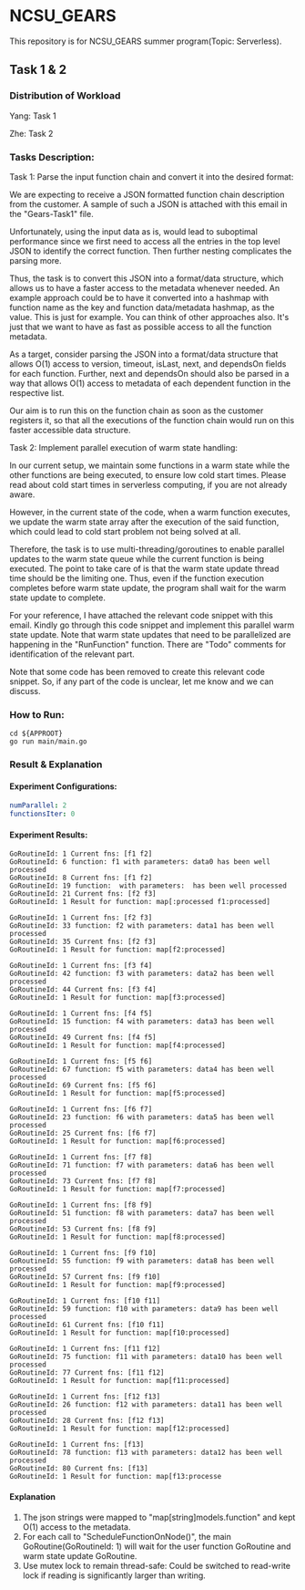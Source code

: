 # NCSU_GEARS

This repository is for NCSU_GEARS summer program(Topic: Serverless).

## Task 1 & 2
### Distribution of Workload
Yang: Task 1

Zhe: Task 2

### Tasks Description:

Task 1: Parse the input function chain and convert it into the desired format:

We are expecting to receive a JSON formatted function chain description from the customer. A sample of such a JSON is attached with this email in the "Gears-Task1" file.

Unfortunately, using the input data as is, would lead to suboptimal performance since we first need to access all the entries in the top level JSON to identify the correct function. Then further nesting complicates the parsing more.

Thus, the task is to convert this JSON into a format/data structure, which allows us to have a faster access to the metadata whenever needed. An example approach could be to have it converted into a hashmap with function name as the key and function data/metadata hashmap, as the value. This is just for example. You can think of other approaches also. It's just that we want to have as fast as possible access to all the function metadata.

As a target, consider parsing the JSON into a format/data structure that allows O(1) access to version, timeout, isLast, next, and dependsOn fields for each function. Further, next and dependsOn should also be parsed in a way that allows O(1) access to metadata of each dependent function in the respective list.

Our aim is to run this on the function chain as soon as the customer registers it, so that all the executions of the function chain would run on this faster accessible data structure.



Task 2: Implement parallel execution of warm state handling:

In our current setup, we maintain some functions in a warm state while the other functions are being executed, to ensure low cold start times. Please read about cold start times in serverless computing, if you are not already aware.

However, in the current state of the code, when a warm function executes, we update the warm state array after the execution of the said function, which could lead to cold start problem not being solved at all.

Therefore, the task is to use multi-threading/goroutines to enable parallel updates to the warm state queue while the current function is being executed. The point to take care of is that the warm state update thread time should be the limiting one. Thus, even if the function execution completes before warm state update, the program shall wait for the warm state update to complete.

For your reference, I have attached the relevant code snippet with this email. Kindly go through this code snippet and implement this parallel warm state update. Note that warm state updates that need to be parallelized are happening in the "RunFunction" function. There are "Todo" comments for identification of the relevant part.

Note that some code has been removed to create this relevant code snippet. So, if any part of the code is unclear, let me know and we can discuss.

### How to Run:
```shell
cd ${APPROOT}
go run main/main.go
```
### Result & Explanation
#### Experiment Configurations:
```yaml
numParallel: 2
functionsIter: 0
```
#### Experiment Results:
```shell
GoRoutineId: 1 Current fns: [f1 f2]
GoRoutineId: 6 function: f1 with parameters: data0 has been well processed
GoRoutineId: 8 Current fns: [f1 f2]
GoRoutineId: 19 function:  with parameters:  has been well processed
GoRoutineId: 21 Current fns: [f2 f3]
GoRoutineId: 1 Result for function: map[:processed f1:processed]

GoRoutineId: 1 Current fns: [f2 f3]
GoRoutineId: 33 function: f2 with parameters: data1 has been well processed
GoRoutineId: 35 Current fns: [f2 f3]
GoRoutineId: 1 Result for function: map[f2:processed]

GoRoutineId: 1 Current fns: [f3 f4]
GoRoutineId: 42 function: f3 with parameters: data2 has been well processed
GoRoutineId: 44 Current fns: [f3 f4]
GoRoutineId: 1 Result for function: map[f3:processed]

GoRoutineId: 1 Current fns: [f4 f5]
GoRoutineId: 15 function: f4 with parameters: data3 has been well processed
GoRoutineId: 49 Current fns: [f4 f5]
GoRoutineId: 1 Result for function: map[f4:processed]

GoRoutineId: 1 Current fns: [f5 f6]
GoRoutineId: 67 function: f5 with parameters: data4 has been well processed
GoRoutineId: 69 Current fns: [f5 f6]
GoRoutineId: 1 Result for function: map[f5:processed]

GoRoutineId: 1 Current fns: [f6 f7]
GoRoutineId: 23 function: f6 with parameters: data5 has been well processed
GoRoutineId: 25 Current fns: [f6 f7]
GoRoutineId: 1 Result for function: map[f6:processed]

GoRoutineId: 1 Current fns: [f7 f8]
GoRoutineId: 71 function: f7 with parameters: data6 has been well processed
GoRoutineId: 73 Current fns: [f7 f8]
GoRoutineId: 1 Result for function: map[f7:processed]

GoRoutineId: 1 Current fns: [f8 f9]
GoRoutineId: 51 function: f8 with parameters: data7 has been well processed
GoRoutineId: 53 Current fns: [f8 f9]
GoRoutineId: 1 Result for function: map[f8:processed]

GoRoutineId: 1 Current fns: [f9 f10]
GoRoutineId: 55 function: f9 with parameters: data8 has been well processed
GoRoutineId: 57 Current fns: [f9 f10]
GoRoutineId: 1 Result for function: map[f9:processed]

GoRoutineId: 1 Current fns: [f10 f11]
GoRoutineId: 59 function: f10 with parameters: data9 has been well processed
GoRoutineId: 61 Current fns: [f10 f11]
GoRoutineId: 1 Result for function: map[f10:processed]

GoRoutineId: 1 Current fns: [f11 f12]
GoRoutineId: 75 function: f11 with parameters: data10 has been well processed
GoRoutineId: 77 Current fns: [f11 f12]
GoRoutineId: 1 Result for function: map[f11:processed]

GoRoutineId: 1 Current fns: [f12 f13]
GoRoutineId: 26 function: f12 with parameters: data11 has been well processed
GoRoutineId: 28 Current fns: [f12 f13]
GoRoutineId: 1 Result for function: map[f12:processed]

GoRoutineId: 1 Current fns: [f13]
GoRoutineId: 78 function: f13 with parameters: data12 has been well processed
GoRoutineId: 80 Current fns: [f13]
GoRoutineId: 1 Result for function: map[f13:processe
```
#### Explanation
1. The json strings were mapped to "map[string]models.function" and kept O(1) access to the metadata.
2. For each call to "ScheduleFunctionOnNode()", the main GoRoutine(GoRoutineId: 1) will wait for the user function GoRoutine and warm state update GoRoutine.
3. Use mutex lock to remain thread-safe: Could be switched to read-write lock if reading is significantly larger than writing.

